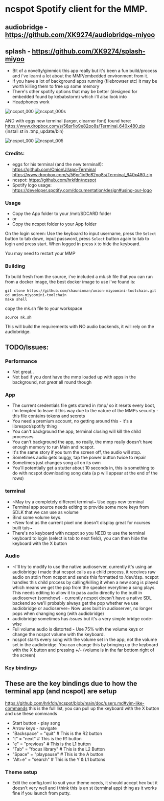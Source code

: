 # ncspot Spotify client for the MMP.
## audiobridge - https://github.com/XK9274/audiobridge-miyoo
## splash - https://github.com/XK9274/splash-miyoo

- Bit of a novelty/gimmick this app really but it's been a fun build/process and i've learnt a lot about the MMP/embedded environment from it.
- If you have a lot of background apps running (filebrowser etc) it may be worth killing them to free up some memory
- There's other spotify options that may be better (designed for embedded found by kebabstorm) which i'll also look into
- Headphones work

![ncspot_000](https://github.com/XK9274/ncspotcli-compile-miyoo/assets/47260768/2e145ea8-f3a4-42bd-85b2-6a83ecaf72b7)
![ncspot_000s](https://github.com/XK9274/ncspotcli-compile-miyoo/assets/47260768/0bb71918-a309-438d-949a-9ffc92930e32)

AND with eggs new terminal (larger, clearner font) found here: https://www.dropbox.com/s/56pr1io9e82po8s/Terminal_640x480.zip (install st in .tmp_update/bin)

![ncspot_000](https://github.com/XK9274/ncspotcli-compile-miyoo/assets/47260768/ac0ac14c-da4b-4650-bd99-df4e005984bd)
![ncspot_005](https://github.com/XK9274/ncspotcli-compile-miyoo/assets/47260768/b78c4e84-7d02-4879-9ff3-015a6315d090)

### Credits:
- eggs for his terminal (and the new terminal!): https://github.com/OnionUI/app-Terminal https://www.dropbox.com/s/56pr1io9e82po8s/Terminal_640x480.zip
- ncspot: https://github.com/hrkfdn/ncspot
- Spotify logo usage: https://developer.spotify.com/documentation/design#using-our-logo
### Usage
- Copy the App folder to your /mnt/SDCARD folder
- or
- Copy the ncspot folder to your App folder

On the login screen:
Use the keyboard to input username, press the `Select` button to tab down, input password, press `Select` button again to tab to login and press start. When logged in press `X` to hide the keyboard.

You may need to restart your MMP

### Building
To build fresh from the source, i've included a mk.sh file that you can run from a docker image, the best docker image to use i've found is:

```
git clone https://github.com/shauninman/union-miyoomini-toolchain.git
cd union-miyoomini-toolchain
make shell
```

copy the mk.sh file to your workspace

`source mk.sh`

This will build the requirements with NO audio backends, it will rely on the audiobridge.

## TODO/Issues: 

### Performance
- Not great..
- Not bad if you dont have the mmp loaded up with apps in the background, not *great* all round though

### App
- The current credentials file gets stored in /tmp/ so it resets every boot, i'm tempted to leave it this way due to the nature of the MMPs security - this file contains tokens and secrets
- You need a premium account, no getting around this - it's a librespot/spotify thing
- You can't background the app, terminal closing will kill the child processes
- You can't background the app, no really, the mmp really doesn't have enough memory to run Main and ncspot.
- It's the same story if you turn the screen off, the audio will stop.
- Sometimes audio gets buggy, tap the power button twice to repair
- Sometimes just changes song all on its own
- You'll potentially get a stutter about 10 seconds in, this is something to do with ncspot downloading song data (a p will appear at the end of the rows)

### terminal
- ~May try a completely different terminal~ Use eggs new terminal
- Terminal app source needs editing to provide some more keys from SDLK that we can use as volume
- Bind some volume keys. 
- ~New font as the current pixel one doesn't display great for ncurses built tuis~
- There's no keyboard with ncspot so you NEED to use the terminal keyboard to login (select is tab to next field), you can then hide the keyboard with the X button

### Audio
- ~I'll try to modify to use the native audioserver, currently it's using an audiobridge i made that ncspot calls as a child process, it receives raw audio on stdin from ncspot and sends this formatted to /dev/dsp. ncspot handles this child process by calling/killing it when a new song is played which means we get the pop from the speaker everytime a song plays. This needs editing to allow it to pass audio directly to the built in audioserver (somehow) - currently ncspot doesn't have a native SDL backend so we'll probably always get the pop whether we use audiobridge or audioserver~ Now uses built in audioserver, no longer pops when changing song (with audiobridge)
- audiobridge sometimes has *issues* but it's a very simple bridge code-wise
- Full volume audio is distorted - Use 75% with the volume keys or change the ncspot volume with the keyboard.
- ncspot starts every song with the volume set in the app, not the volume set in the audiobridge. You can change this by bringing up the keyboard with the X button and pressing +/- (volume is in the far bottom right of the screen)

### Key bindings
## These are the key bindings due to how the terminal app (and ncspot) are setup

https://github.com/hrkfdn/ncspot/blob/main/doc/users.md#vim-like-commands this is the full list, you can pull up the keyboard with the X button and use these commands

- Start button - play song
- Arrow keys - navigate
- "Backspace" = "quit" # This is the R2 button
- "t" = "next" # This is the R1 button
- "e" = "previous" # This is the L1 button
- "Tab" = "focus library" # This is the L2 Button
- "Space" = "playpause"  # This is the A button
- "Alt+e" = "search" # This is the Y & L1 buttons

### Theme setup
- Edit the config.toml to suit your theme needs, it should accept hex but it doesn't very well and i think this is an st (terminal app) thing as it works fine if you launch from putty.



